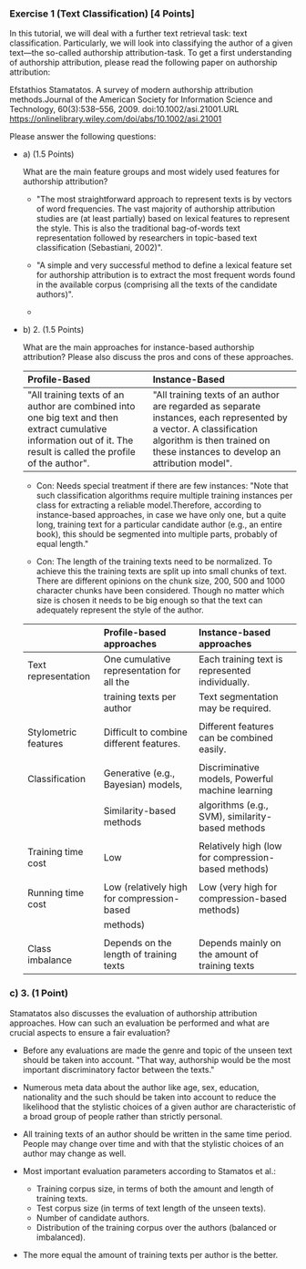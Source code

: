 ### Exercise 1  (Text Classification) [4 Points]
In this tutorial, we will deal with a further text retrieval task:  text classification. Particularly, we will look into classifying the author of a given text—the so-called authorship attribution-task. To get a first understanding of authorship attribution, please read the following paper on authorship attribution:

Efstathios Stamatatos.  A survey of modern authorship attribution methods.Journal of the American Society for Information Science and Technology, 60(3):538–556, 2009.  doi:10.1002/asi.21001.URL https://onlinelibrary.wiley.com/doi/abs/10.1002/asi.21001

Please answer the following questions:

- a) (1.5 Points) 

    What are the main feature groups and most widely used features for authorship attribution?
    
    - "The most straightforward approach to represent texts is by vectors of word frequencies. The vast majority of authorship attribution  studies  are  (at  least  partially)  based  on  lexical features  to  represent  the  style.  This  is  also  the  traditional bag-of-words text representation followed by researchers in topic-based text classification (Sebastiani, 2002)".
    
    - "A simple and very successful method to define a lexical feature set for authorship attribution is to extract the most frequent words found in the available corpus (comprising all the texts of the candidate authors)".
    
    - 


- b) 2. (1.5 Points) 

    What are the main approaches for instance-based authorship attribution? Please also discuss the pros and cons of these approaches. 
    
    | Profile-Based | Instance-Based | 
    |:----------------------------------------------------------|:----------------------------------------------------|
    | "All training texts of an author are combined into one big text and then extract cumulative information out of it. The result is called the profile of the author". | "All training texts of an author are regarded as separate instances, each represented by a vector. A classification algorithm is then trained on these instances to develop an attribution model". 
    
    - Con: Needs special treatment if there are few instances: "Note that such classification algorithms require multiple training instances per class for extracting a reliable model.Therefore, according to instance-based approaches, in case we have only one, but a quite long, training text for a particular  candidate  author  (e.g.,  an  entire  book),  this  should be segmented into multiple parts, probably of equal length."
    
    - Con: The length of the training texts need to be normalized. To achieve this the training texts are split up into small chunks of text. There are different opinions on the chunk size, 200, 500 and 1000 character chunks have been considered. Though no matter which size is chosen it needs to be big enough so that the text can adequately represent the style of the author. 
    
    <!-- https://meta.stackexchange.com/questions/73566/is-there-markdown-to-create-tables#comment353305_73567 -->
    |                      | Profile-based approaches                   | Instance-based approaches                           |
    |:---------------------|:-------------------------------------------|:----------------------------------------------------|
    | Text representation  | One cumulative representation for all the  | Each training text is represented individually.     |
    |                      | training texts per author                  | Text segmentation may be required.                  |
    |                                                                                                                         |
    | Stylometric features | Difficult to combine different features.   | Different features can be combined easily.          |
    |                                                                                                                         |
    | Classification       | Generative (e.g., Bayesian) models,        | Discriminative models, Powerful machine learning    |
    |                      | Similarity-based methods                   | algorithms (e.g., SVM), similarity-based methods    |
    |                                                                                                                         |
    | Training time cost   | Low                                        | Relatively high (low for compression-based methods) | 
    |                                                                                                                         | 
    | Running time cost    | Low (relatively high for compression-based | Low (very high for compression-based methods)       |
    |                      | methods)                                   |                                                     |
    |                                                                                                                         |
    | Class imbalance      | Depends on the length of training texts    | Depends mainly on the amount of training texts      |
    

### c) 3. (1 Point) 
Stamatatos also discusses the evaluation of authorship attribution approaches. How can such an evaluation be performed and what are crucial aspects to ensure a fair evaluation?

- Before any evaluations are made the genre and topic of the unseen text should be taken into account. "That way, 
authorship would be the most important discriminatory factor between the  texts."

- Numerous meta data about the author like age, sex, education, nationality and the such should be taken into 
account to reduce the likelihood that the stylistic choices of a given author are characteristic of a broad group 
of people rather than strictly personal. 

- All training texts of an author should be written in the same time period. People may change over time and with 
that the stylistic choices of an author may change as well. 

- Most important evaluation parameters according to Stamatos et al.: 
    - Training corpus size, in terms of both the amount and length of training texts.
    - Test corpus size (in terms of text length of the unseen texts).
    - Number of candidate authors.
    - Distribution of the training corpus over the authors (balanced or imbalanced).
    
- The more equal the amount of training texts per author is the better. 
